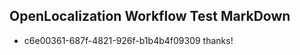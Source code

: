 ## OpenLocalization Workflow Test MarkDown
* c6e00361-687f-4821-926f-b1b4b4f09309 thanks!

<!--HONumber=Jul16_HO2-->


